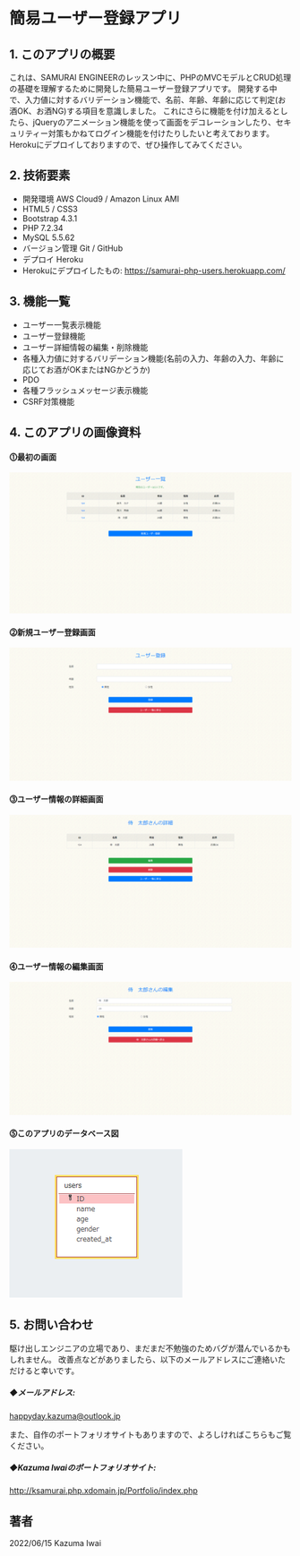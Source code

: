 # 簡易ユーザー登録アプリ

## 1. このアプリの概要
これは、SAMURAI ENGINEERのレッスン中に、PHPのMVCモデルとCRUD処理の基礎を理解するために開発した簡易ユーザー登録アプリです。
開発する中で、入力値に対するバリデーション機能で、名前、年齢、年齢に応じて判定(お酒OK、お酒NG)する項目を意識しました。
これにさらに機能を付け加えるとしたら、jQueryのアニメーション機能を使って画面をデコレーションしたり、セキュリティー対策もかねてログイン機能を付けたりしたいと考えております。
Herokuにデプロイしておりますので、ぜひ操作してみてください。

## 2. 技術要素

- 開発環境 AWS Cloud9 / Amazon Linux AMI
- HTML5 / CSS3
- Bootstrap 4.3.1
- PHP 7.2.34
- MySQL 5.5.62
- バージョン管理 Git / GitHub
- デプロイ Heroku
- Herokuにデプロイしたもの: https://samurai-php-users.herokuapp.com/

## 3. 機能一覧
- ユーザー一覧表示機能
- ユーザー登録機能
- ユーザー詳細情報の編集・削除機能
- 各種入力値に対するバリデーション機能(名前の入力、年齢の入力、年齢に応じてお酒がOKまたはNGかどうか)
- PDO
- 各種フラッシュメッセージ表示機能
- CSRF対策機能

## 4. このアプリの画像資料

#### ⓵最初の画面
![最初の画面](/images/sample_1.jpg)

#### ⓶新規ユーザー登録画面
![新規ユーザー登録画面](/images/sample_2.jpg)

#### ⓷ユーザー情報の詳細画面
![ユーザー情報の詳細画面](/images/sample_3.jpg)

#### ⓸ユーザー情報の編集画面
![ユーザー情報の編集画面](/images/sample_4.jpg)

#### ⓹このアプリのデータベース図
![このアプリのデータベース図](/images/PHP_users_database.jpg)


## 5. お問い合わせ
駆け出しエンジニアの立場であり、まだまだ不勉強のためバグが潜んでいるかもしれません。
改善点などがありましたら、以下のメールアドレスにご連絡いただけると幸いです。

##### ◆メールアドレス:
happyday.kazuma@outlook.jp

また、自作のポートフォリオサイトもありますので、よろしければこちらもご覧ください。

##### ◆Kazuma Iwaiのポートフォリオサイト:
http://ksamurai.php.xdomain.jp/Portfolio/index.php

## 著者
2022/06/15 Kazuma Iwai